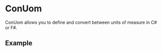 # ConUom
ConUom allows you to define and convert between units of measure in C# or F#.
## Example

<!--stackedit_data:
eyJoaXN0b3J5IjpbLTIzMzQxNTA3XX0=
-->